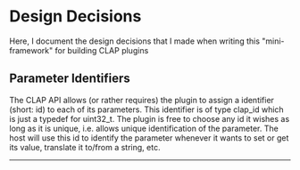 Design Decisions
================

Here, I document the design decisions that I made when writing this "mini-framework" for building
CLAP plugins


Parameter Identifiers
---------------------

The CLAP API allows (or rather requires) the plugin to assign a identifier (short: id) to each of 
its parameters. This identifier is of type clap_id which is just a typedef for uint32_t. The plugin
is free to choose any id it wishes as long as it is unique, i.e. allows unique identification of the
parameter. The host will use this id to identify the parameter whenever it wants to set or get its 
value, translate it to/from a string, etc.


















----------------------------------------------------------------------------------------------------